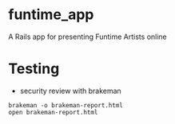# funtime_app
A Rails app for presenting Funtime Artists online

# Testing
- security review with brakeman
```
brakeman -o brakeman-report.html
open brakeman-report.html
```
